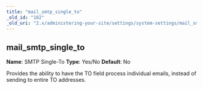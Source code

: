 ```yaml
---
title: "mail_smtp_single_to"
_old_id: "182"
_old_uri: "2.x/administering-your-site/settings/system-settings/mail_smtp_single_to"
---
```


## mail\_smtp\_single\_to

**Name**: SMTP Single-To
**Type**: Yes/No
**Default**: No

Provides the ability to have the TO field process individual emails, instead of sending to entire TO addresses.
